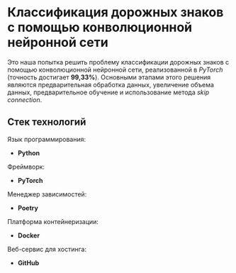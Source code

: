 # Классификация дорожных знаков с помощью конволюционной нейронной сети

Это наша попытка решить проблему классификации дорожных знаков с помощью конволюционной нейронной сети, реализованной в *PyTorch* (точность достигает **99,33%**). Основными этапами этого решения являются предварительная обработка данных, увеличение объема данных, предварительное обучение и использование метода *skip connection*.

## Стек технологий

Язык программирования:
* **Python**

Фреймворк:
* **PyTorch**

Менеджер зависимостей:
* **Poetry**

Платформа контейнеризации:
* **Docker**

Веб-сервис для хостинга:
* **GitHub**
